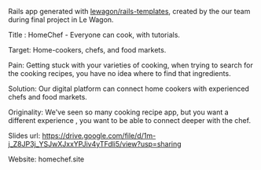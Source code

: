 Rails app generated with [lewagon/rails-templates](https://github.com/lewagon/rails-templates), created by the our team during final project in Le Wagon.


Title : 
HomeChef - Everyone can cook, with tutorials.

Target: Home-cookers, chefs, and food markets.

Pain:
Getting stuck with your varieties of cooking, when trying to search for the cooking recipes, you have no idea where to find that ingredients.

Solution:
Our digital platform can connect home cookers with experienced chefs and food markets.

Originality:
We've seen so many cooking recipe app, but you want a different experience , you want to be able to connect deeper with the chef.

Slides url:
https://drive.google.com/file/d/1m-j_Z8JP3j_YSJwXJxxYPJiv4yTFdli5/view?usp=sharing

Website:
homechef.site
